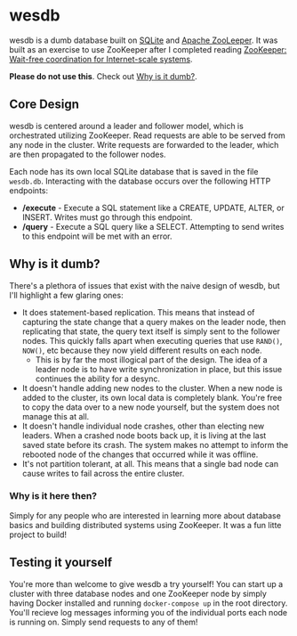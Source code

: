# wesdb

wesdb is a dumb database built on [SQLite](https://www.sqlite.org/index.html) and [Apache ZooLeeper](https://zookeeper.apache.org/).
It was built as an exercise to use ZooKeeper after I completed reading
[ZooKeeper: Wait-free coordination for Internet-scale systems](https://www.usenix.org/legacy/event/atc10/tech/full_papers/Hunt.pdf).

**Please do not use this**. Check out [Why is it dumb?](#why-is-it-dumb).

## Core Design

wesdb is centered around a leader and follower model, which is orchestrated utilizing ZooKeeper. Read requests are able to be served
from any node in the cluster. Write requests are forwarded to the leader, which are then propagated to the follower nodes.

Each node has its own local SQLite database that is saved in the file `wesdb.db`. Interacting with the database occurs over the following
HTTP endpoints:

-   **/execute** - Execute a SQL statement like a CREATE, UPDATE, ALTER, or INSERT. Writes must go through this endpoint.
-   **/query** - Execute a SQL query like a SELECT. Attempting to send writes to this endpoint will be met with an error.

## Why is it dumb?

There's a plethora of issues that exist with the naive design of wesdb, but I'll highlight a few glaring ones:

-   It does statement-based replication. This means that instead of capturing the state change that a query makes on the leader node, then
    replicating that state, the query text itself is simply sent to the follower nodes. This quickly falls apart when executing queries that use
    `RAND()`, `NOW()`, etc because they now yield different results on each node.
    -   This is by far the most illogical part of the design. The idea of a leader node is to have write synchronization in place, but this issue continues the ability for a desync.
-   It doesn't handle adding new nodes to the cluster. When a new node is added to the cluster, its own local data is completely blank. You're free
    to copy the data over to a new node yourself, but the system does not manage this at all.
-   It doesn't handle individual node crashes, other than electing new leaders. When a crashed node boots back up, it is living at the last saved state before
    its crash. The system makes no attempt to inform the rebooted node of the changes that occurred while it was offline.
-   It's not partition tolerant, at all. This means that a single bad node can cause writes to fail across the entire cluster.

### Why is it here then?

Simply for any people who are interested in learning more about database basics and building distributed systems using ZooKeeper. It was a fun
litte project to build!

## Testing it yourself

You're more than welcome to give wesdb a try yourself! You can start up a cluster with three database nodes and one ZooKeeper node by simply having
Docker installed and running `docker-compose up` in the root directory. You'll recieve log messages informing you of the individual ports each node
is running on. Simply send requests to any of them!
